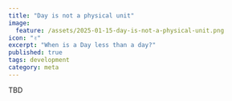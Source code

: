 ```yaml
---
title: "Day is not a physical unit"
image:
  feature: /assets/2025-01-15-day-is-not-a-physical-unit.png
icon: "✌"
excerpt: "When is a Day less than a day?"
published: true
tags: development
category: meta
---
```


TBD